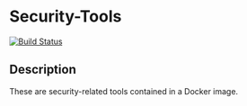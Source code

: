 # Security-Tools

[![Build Status](https://travis-ci.org/precurse/security-tools.svg?branch=master)](https://travis-ci.org/precurse/security-tools)

## Description
These are security-related tools contained in a Docker image.
